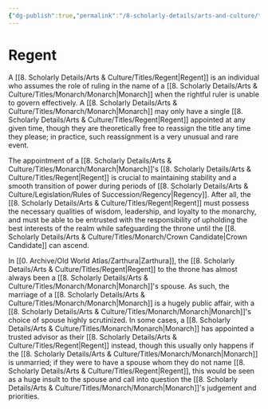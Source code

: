 ```yaml
---
{"dg-publish":true,"permalink":"/8-scholarly-details/arts-and-culture/titles/regent/","noteIcon":""}
---
```


# Regent

A [[8. Scholarly Details/Arts & Culture/Titles/Regent\|Regent]] is an individual who assumes the role of ruling in the name of a [[8. Scholarly Details/Arts & Culture/Titles/Monarch/Monarch\|Monarch]] when the rightful ruler is unable to govern effectively. A [[8. Scholarly Details/Arts & Culture/Titles/Monarch/Monarch\|Monarch]] may only have a single [[8. Scholarly Details/Arts & Culture/Titles/Regent\|Regent]] appointed at any given time, though they are theoretically free to reassign the title any time they please; in practice, such reassignment is a very unusual and rare event. 

The appointment of a [[8. Scholarly Details/Arts & Culture/Titles/Monarch/Monarch\|Monarch]]'s [[8. Scholarly Details/Arts & Culture/Titles/Regent\|Regent]] is crucial to maintaining stability and a smooth transition of power during periods of [[8. Scholarly Details/Arts & Culture/Legislation/Rules of Succession/Regency\|Regency]]. After all, the [[8. Scholarly Details/Arts & Culture/Titles/Regent\|Regent]] must possess the necessary qualities of wisdom, leadership, and loyalty to the monarchy, and must be able to be entrusted with the responsibility of upholding the best interests of the realm while safeguarding the throne until the [[8. Scholarly Details/Arts & Culture/Titles/Monarch/Crown Candidate\|Crown Candidate]] can ascend. 

In [[0. Archive/Old World Atlas/Zarthura\|Zarthura]], the [[8. Scholarly Details/Arts & Culture/Titles/Regent\|Regent]] to the throne has almost always been a [[8. Scholarly Details/Arts & Culture/Titles/Monarch/Monarch\|Monarch]]'s spouse. As such, the marriage of a [[8. Scholarly Details/Arts & Culture/Titles/Monarch/Monarch\|Monarch]] is a hugely public affair, with a [[8. Scholarly Details/Arts & Culture/Titles/Monarch/Monarch\|Monarch]]'s choice of spouse highly scrutinized. In some cases, a [[8. Scholarly Details/Arts & Culture/Titles/Monarch/Monarch\|Monarch]] has appointed a trusted advisor as their [[8. Scholarly Details/Arts & Culture/Titles/Regent\|Regent]] instead, though this usually only happens if the [[8. Scholarly Details/Arts & Culture/Titles/Monarch/Monarch\|Monarch]] is unmarried; if they were to have a spouse whom they do not name [[8. Scholarly Details/Arts & Culture/Titles/Regent\|Regent]], this would be seen as a huge insult to the spouse and call into question the [[8. Scholarly Details/Arts & Culture/Titles/Monarch/Monarch\|Monarch]]'s judgement and priorities. 